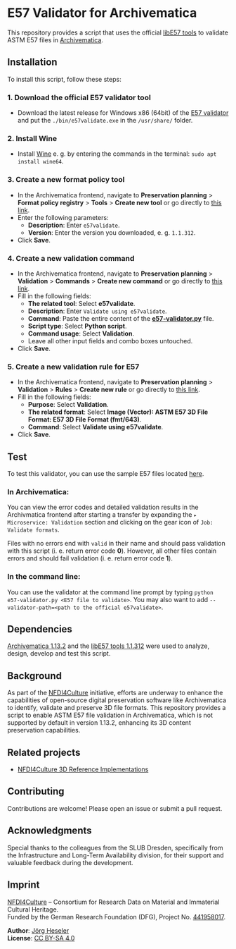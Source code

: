 # E57 Validator for Archivematica

This repository provides a script that uses the official [libE57 tools](http://www.libe57.org/download.html) to validate ASTM E57 files in [Archivematica](https://www.archivematica.org/).

## Installation

To install this script, follow these steps:

### 1. Download the official E57 validator tool

- Download the latest release for Windows x86 (64bit) of the [E57 validator](http://www.libe57.org/download.html) and put the `./bin/e57validate.exe` in the `/usr/share/` folder.

### 2. Install Wine

- Install [Wine](https://www.winehq.org/) e. g. by entering the commands in the terminal: `sudo apt install wine64`.

### 3. Create a new format policy tool

- In the Archivematica frontend, navigate to **Preservation planning** > **Format policy registry** > **Tools** > **Create new tool** or go directly to [this link](http://10.10.10.20/fpr/fptool/create/).
- Enter the following parameters:
  - **Description**: Enter `e57validate`.
  - **Version**: Enter the version you downloaded, e. g. `1.1.312`.
- Click **Save**.

### 4. Create a new validation command

- In the Archivematica frontend, navigate to **Preservation planning** > **Validation** > **Commands** > **Create new command** or go directly to [this link](http://10.10.10.20/fpr/fpcommand/create/).
- Fill in the following fields:
  - **The related tool**: Select **e57validate**.
  - **Description**: Enter `Validate using e57validate`.
  - **Command**: Paste the entire content of the [**e57-validator.py**](./src/e57-validator.py) file.
  - **Script type**: Select **Python script**.
  - **Command usage**: Select **Validation**.
  - Leave all other input fields and combo boxes untouched.
- Click **Save**.

### 5. Create a new validation rule for E57

- In the Archivematica frontend, navigate to **Preservation planning** > **Validation** > **Rules** > **Create new rule** or go directly to [this link](http://10.10.10.20/fpr/fprule/create/).
- Fill in the following fields:
  - **Purpose**: Select **Validation**.
  - **The related format**: Select **Image (Vector): ASTM E57 3D File Format: E57 3D File Format (fmt/643)**.
  - **Command**: Select **Validate using e57validate**.
- Click **Save**.

## Test

To test this validator, you can use the sample E57 files located [here](https://github.com/JoergHeseler/point-cloud-samples-for-preservation-testing/tree/main/e57).

### In Archivematica:

You can view the error codes and detailed validation results in the Archivmatica frontend after starting a transfer by expanding the `▸ Microservice: Validation` section and clicking on the gear icon of `Job: Validate formats`.

Files with no errors end with `valid` in their name and should pass validation with this script (i. e. return error code **0**). However, all other files contain errors and should fail validation (i. e. return error code **1**).

### In the command line:

You can use the validator at the command line prompt by typing `python e57-validator.py <E57 file to validate>`. You may also want to add `--validator-path=<path to the official e57validate>`.

## Dependencies

[Archivematica 1.13.2](https://github.com/artefactual/archivematica/releases/tag/v1.13.2) and the [libE57 tools 1.1.312](http://www.libe57.org/download.html) were used to analyze, design, develop and test this script.

## Background

As part of the [NFDI4Culture](https://nfdi4culture.de/) initiative, efforts are underway to enhance the capabilities of open-source digital preservation software like Archivematica to identify, validate and preserve 3D file formats. This repository provides a script to enable ASTM E57 file validation in Archivematica, which is not supported by default in version 1.13.2, enhancing its 3D content preservation capabilities.

## Related projects

- [NFDI4Culture 3D Reference Implementations](https://github.com/JoergHeseler/nfdi4culture-3d-reference-implementations)

## Contributing

Contributions are welcome! Please open an issue or submit a pull request.

## Acknowledgments

Special thanks to the colleagues from the SLUB Dresden, specifically from the Infrastructure and Long-Term Availability division, for their support and valuable feedback during the development.

## Imprint

[NFDI4Culture](https://nfdi4culture.de/) – Consortium for Research Data on Material and Immaterial Cultural Heritage.  
Funded by the German Research Foundation (DFG), Project No. [441958017](https://gepris.dfg.de/gepris/projekt/441958017).

**Author**: [Jörg Heseler](https://orcid.org/0000-0002-1497-627X)  
**License**: [CC BY-SA 4.0](https://creativecommons.org/licenses/by-sa/4.0/)
